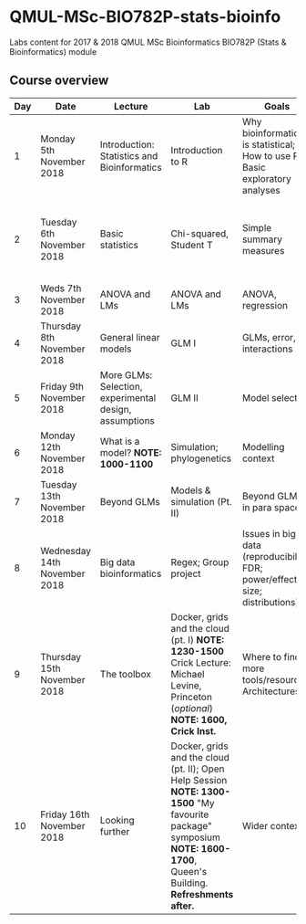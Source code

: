 # QMUL-MSc-BIO782P-stats-bioinfo
Labs content for 2017 & 2018 QMUL MSc Bioinformatics BIO782P (Stats &amp; Bioinformatics) module

## Course overview

Day | Date | Lecture | Lab | Goals | Assessment
--- | ---- | ------- | --- | ----- | ----------
1  | Monday 5th November 2018  | Introduction: Statistics and Bioinformatics  | Introduction to R  | Why bioinformatics is statistical; How to use R; Basic exploratory analyses  | (CWK1 5%) Simply plot data
2  | Tuesday 6th November 2018  | Basic statistics  | Chi-squared, Student T  | Simple summary measures  | (CWK1 5%) Mean; median; contingency tables; difference statistics and Cis
3  | Weds 7th November 2018  | ANOVA and LMs  | ANOVA and LMs  | ANOVA, regression  | (CWK1 20%) Anova, regression
4  | Thursday 8th November 2018  | General linear models  | GLM I  | GLMs, error, interactions  | (CWK1 20%) GLMs
5  | Friday 9th November 2018  | More GLMs: Selection, experimental design, assumptions  | GLM II  | Model selection  | (CWK1 50%) Appropriate selection, main assessment
6  | Monday 12th November 2018  | What is a model? **NOTE: 1000-1100**  | Simulation; phylogenetics  | Modelling context  | (CWK2 50%) Simulation
7  | Tuesday 13th November 2018  | Beyond GLMs  | Models &amp; simulation (Pt. II)  | Beyond GLMs in para space  | None
8  | Wednesday 14th November 2018  | Big data bioinformatics | Regex; Group project | Issues in big data (reproducibility; FDR; power/effect size; distributions)  | None
9  | Thursday 15th November 2018  | The toolbox  | Docker, grids and the cloud (pt. I) **NOTE: 1230-1500** Crick Lecture: Michael Levine, Princeton (*optional*) **NOTE: 1600, Crick Inst.** | Where to find more tools/resources. Architectures  | (CWK2 50%) Dockerfile
10  | Friday 16th November 2018  | Looking further  | Docker, grids and the cloud (pt. II); Open Help Session **NOTE: 1300-1500** "My favourite package" symposium **NOTE: 1600-1700**, Queen's Building. **Refreshments after.**  | Wider context  | None / opportunity for troubleshooting


<!-- old course schedule -->
<!--
Day | Date | Lecture | Lab | Goals | Assessment
--- | ---- | ------- | --- | ----- | ----------
1 | Monday 6th November 2017 | Introduction: Statistics and Bioinformatics | Introduction to R | Why bioinformatics is statistical; How to use R; Basic exploratory analyses | Simply plot data
2 | Tuesday 7th November 2017 | Basic statistics | Chi-squared, Student T | Simple summary measures | Mean; median; contingency tables; difference statistics and Cis
3 | Weds 8th November 2017 | ANOVA and LMs | ANOVA and LMs | ANOVA, regression | Anova, regression
4 | Thursday 9th November 2017 | General linear models | GLM I | GLMs, error, interactions | GLMs
5 | Friday 10th November 2017 | More GLMs: Selection, experimental design, assumptions | GLM II | Model selection | Appropriate selection, main assessment
6 | Monday 13th November 2017 | What is a model? | Simulation; phylogenetics | Modelling context | Simulation
7 | Tuesday 14th November 2017 | Beyond GLMs | (Rob VI) | Beyond GLMs in para space | None
8 | Wednesday 15th November 2017 | Big data bioinformatics | Regex; Group project | Issues in big data (reproducibility; FDR; power/effect size; distributions) | Group project (low weighting)
9 | Thursday 16th November 2017 | The toolbox | Docker, grids and the cloud | Where to find more tools/resources. Architectures | Dockerfile
10 | Friday 17th November 2017 | Looking further | My favourite package' symposium | Wider context | None
-->
